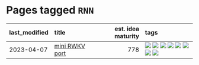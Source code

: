 # Pages tagged `RNN`

|last_modified|title|est. idea maturity|tags
|:---|:---|---:|:---|
|2023-04-07|[mini RWKV port](../rust_rwkv.md)|778|[![](https://img.shields.io/badge/tag-RNN-7fe3bd)](../tags/RNN.md) [![](https://img.shields.io/badge/tag-completed-82d6e)](../tags/completed.md) [![](https://img.shields.io/badge/tag-experimental-1eefac)](../tags/experimental.md) [![](https://img.shields.io/badge/tag-ggml-1dc0d1)](../tags/ggml.md) [![](https://img.shields.io/badge/tag-mobilenet-4d5a4)](../tags/mobilenet.md) [![](https://img.shields.io/badge/tag-model_compression-e168be)](../tags/model_compression.md) [![](https://img.shields.io/badge/tag-tooling-fe4dc)](../tags/tooling.md) [![](https://img.shields.io/badge/tag-wip-35b163)](../tags/wip.md)|